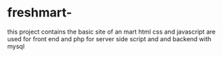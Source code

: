 # freshmart-
this project contains the basic site of an mart html css and javascript are used for front end and php for server side script and and backend with mysql 
